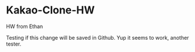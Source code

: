 # Kakao-Clone-HW
HW from Ethan

Testing if this change will be saved in Github.
Yup it seems to work, another tester.